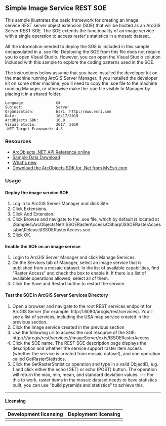 ## Simple Image Service REST SOE

  <div xmlns="http://www.w3.org/1999/xhtml">This sample illustrates the basic framework for creating an image service REST server object extension (SOE) that will be hosted as an ArcGIS Server REST SOE. The SOE extends the functionality of an image service with a single operation to access raster's statistics in a mosaic dataset. </div>
  <div xmlns="http://www.w3.org/1999/xhtml"> </div>
  <div xmlns="http://www.w3.org/1999/xhtml">All the information needed to deploy the SOE is included in this sample encapsulated in a .soe file. Deploying the SOE from this file does not require you to open Visual Studio. However, you can open the Visual Studio solution included with this sample to explore the coding patterns used in the SOE.</div>
  <div xmlns="http://www.w3.org/1999/xhtml"> </div>
  <div xmlns="http://www.w3.org/1999/xhtml">The instructions below assume that you have installed the developer kit on the machine running ArcGIS Server Manager. If you installed the developer kit on some other machine, you'll need to copy the .soe file to the machine running Manager, or otherwise make the .soe file visible to Manager by placing it in a shared folder.</div>  


<!-- TODO: Fill this section below with metadata about this sample-->
```
Language:              C#
Subject:               Server
Organization:          Esri, http://www.esri.com
Date:                  10/17/2019
ArcObjects SDK:        10.8
Visual Studio:         2017, 2019
.NET Target Framework: 4.5
```

### Resources

* [ArcObjects .NET API Reference online](http://desktop.arcgis.com/en/arcobjects/latest/net/webframe.htm)  
* [Sample Data Download](../../releases)  
* [What's new](http://desktop.arcgis.com/en/arcobjects/latest/net/webframe.htm#91cabc68-2271-400a-8ff9-c7fb25108546.htm)  
* [Download the ArcObjects SDK for .Net from MyEsri.com](https://my.esri.com/)  

### Usage
#### Deploy the image service SOE  
1. Log in to ArcGIS Server Manager and click Site.  
1. Click Extensions.  
1. Click Add Extension.  
1. Click Browse and navigate to the .soe file, which by default is located at <ArcGIS DeveloperKit install location>\Samples\ArcObjectsNet\ISSOERasterAccess\CSharp\ISSOERasterAccess\bin\Release\ISSOERasterAccess.soe.   
1. Click OK.  

#### Enable the SOE on an image service  
1. Login to ArcGIS Server Manager and click Manage Services.  
1. On the Services tab of Manager, select an image service that is published from a mosaic dataset. In the list of available capabilities, find "Raster Access" and check the box to enable it. If there is a list of available operations allowed, select all of them.  
1. Click the Save and Restart button to restart the service.  

#### Test the SOE in ArcGIS Server Services Directory  
1. Open a browser and navigate to the root REST services endpoint for ArcGIS Server (for example: http://<server name>:6080/arcgis/rest/services). You'll see a list of services, including the USA map service created in the previous section.   
1. Click the image service created in the previous section  
1. Use the following url to access the root resource of the SOE: http://<server name>:<port>/arcgis/rest/services/<name of service>/ImageServer/exts/ISSOERasterAccess.  
1. Click the SOE name. The REST SOE description page displays the description and whether the service support raster item access (whether the service is created from mosaic dataset), and one operation called GetRasterStatistics.   
1. Click the GetRasterStatistics operation and type in a valid ObjectID, e.g. 1 and click either the echo (GET) or echo (POST) button. The operation will return the max, min, mean, and standard deviation values. --- For this to work, raster items in the mosaic dataset needs to have statistics built, you can use "build pyramids and statistics" to achieve this.  









---------------------------------

#### Licensing  
| Development licensing | Deployment licensing | 
| ------------- | ------------- | 
|  |  |  


